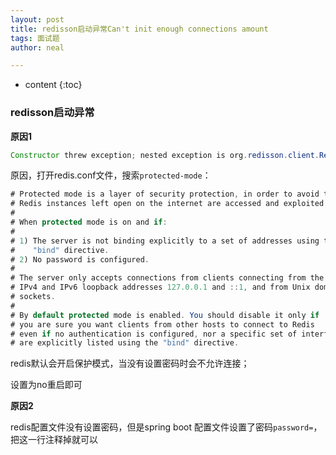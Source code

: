 ```yaml
---
layout: post
title: redisson启动异常Can't init enough connections amount
tags: 面试题
author: neal

---
```

* content
{:toc}
### **redisson启动异常**

**原因1**

```java
Constructor threw exception; nested exception is org.redisson.client.RedisConnectionException: Can't init enough connections amount! Only 0 from 10 were initialized. Server: /127.0.0.1:6379
```

原因，打开redis.conf文件，搜索`protected-mode`：

```java
# Protected mode is a layer of security protection, in order to avoid that
# Redis instances left open on the internet are accessed and exploited.
#
# When protected mode is on and if:
#
# 1) The server is not binding explicitly to a set of addresses using the
#    "bind" directive.
# 2) No password is configured.
#
# The server only accepts connections from clients connecting from the
# IPv4 and IPv6 loopback addresses 127.0.0.1 and ::1, and from Unix domain
# sockets.
#
# By default protected mode is enabled. You should disable it only if
# you are sure you want clients from other hosts to connect to Redis
# even if no authentication is configured, nor a specific set of interfaces
# are explicitly listed using the "bind" directive.
```

redis默认会开启保护模式，当没有设置密码时会不允许连接；

设置为no重启即可

**原因2**

redis配置文件没有设置密码，但是spring boot 配置文件设置了密码`password=`，把这一行注释掉就可以